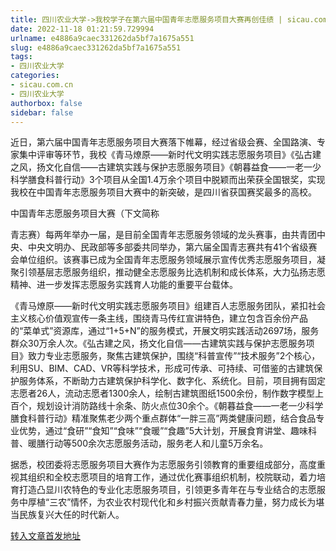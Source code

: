 ```yaml
---
title: 四川农业大学->我校学子在第六届中国青年志愿服务项目大赛再创佳绩 | sicau.com.cn
date: 2022-11-18 01:21:59.729994
urlname: e4886a9caec331262da5bf7a1675a551
slug: e4886a9caec331262da5bf7a1675a551
tags: 
- 四川农业大学
categories:
- sicau.com.cn
- 四川农业大学
authorbox: false
sidebar: false
---
```

近日，第六届中国青年志愿服务项目大赛落下帷幕，经过省级会赛、全国路演、专家集中评审等环节，我校《青马燎原——新时代文明实践志愿服务项目》《弘古建之风，扬文化自信——古建筑实践与保护志愿服务项目》《朝暮益食——一老一少科学膳食科普行动》3个项目从全国1.4万余个项目中脱颖而出荣获全国银奖，实现我校在中国青年志愿服务项目大赛中的新突破，是四川省获国赛奖最多的高校。

中国青年志愿服务项目大赛（下文简称
<!--more-->
青志赛）每两年举办一届，是目前全国青年志愿服务领域的龙头赛事，由共青团中央、中央文明办、民政部等多部委共同举办，第六届全国青志赛共有41个省级赛会单位组织。该赛事已成为全国青年志愿服务领域展示宣传优秀志愿服务项目，凝聚引领基层志愿服务组织，推动健全志愿服务比选机制和成长体系，大力弘扬志愿精神、进一步发挥志愿服务实践育人功能的重要平台载体。

《青马燎原——新时代文明实践志愿服务项目》组建百人志愿服务团队，紧扣社会主义核心价值观宣传一条主线，围绕青马传红宣讲特色，建立包含百余份产品的“菜单式”资源库，通过“1+5+N”的服务模式，开展文明实践活动2697场，服务群众30万余人次。《弘古建之风，扬文化自信——古建筑实践与保护志愿服务项目》致力专业志愿服务，聚焦古建筑保护，围绕“科普宣传”“技术服务”2个核心，利用SU、BIM、CAD、VR等科学技术，形成可传承、可持续、可借鉴的古建筑保护服务体系，不断助力古建筑保护科学化、数字化、系统化。目前，项目拥有固定志愿者26人，流动志愿者1300余人，绘制古建筑图纸1500余份，制作数字模型上百个，规划设计消防路线十余条、防火点位30余个。《朝暮益食——一老一少科学膳食科普行动》精准聚焦老少两个重点群体“一胖三高”两类健康问题，结合食品专业优势，通过“食研”“食知”“食味”“食暖”“食趣”5大计划，开展食育讲堂、趣味科普、暖膳行动等500余次志愿服务活动，服务老人和儿童5万余名。

据悉，校团委将志愿服务项目大赛作为志愿服务引领教育的重要组成部分，高度重视其组织和全校志愿项目的培育工作，通过优化赛事组织机制，校院联动，着力培育打造凸显川农特色的专业化志愿服务项目，引领更多青年在与专业结合的志愿服务中厚植“三农”情怀，为农业农村现代化和乡村振兴贡献青春力量，努力成长为堪当民族复兴大任的时代新人。



[转入文章首发地址](https://news.sicau.edu.cn/info/1078/70241.htm)